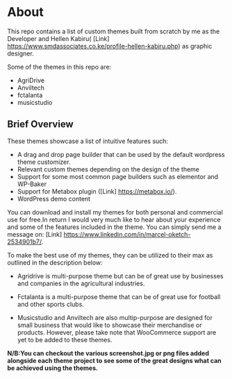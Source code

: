 # About #
This repo contains a list of custom themes built from scratch by me as the Developer and Hellen Kabiru( [Link] https://www.smdassociates.co.ke/profile-hellen-kabiru.php) as graphic designer.

Some of the themes in this repo are:
* AgriDrive
* Anviltech
* fctalanta
* musicstudio

## Brief Overview ##

These themes showcase a list of intuitive features such:
* A drag and drop page builder that can be used by the default wordpress theme customizer.
* Relevant custom themes depending on the design of the theme
* Support for some most common page builders such as elementor and WP-Baker
* Support for Metabox plugin ([Link] https://metabox.io/).
* WordPress demo content


You can download and install my themes for both personal and commercial use for free.In return I would very much like to hear about your experience and some of the features included in the theme. You can simply send me a message on: [Link] https://www.linkedin.com/in/marcel-oketch-2534901b7/.

To make the best use of my themes, they can be utilized to their max as outlined in the description below:

* Agridrive is multi-purpose theme but can be of great use by businesses and companies in the agricultural industries.

* Fctalanta is a multi-purpose theme that can be of great use for football and other sports clubs.

* Musicstudio and Anviltech are also multip-purpose are designed for small business that would like to showcase their merchandise or products. However, please take note that WooCommerce support are yet to be added to these themes.


**N/B:You can checkout the various screenshot.jpg or png files added alongside each theme project to see some of the great designs what can be achieved using the themes.**


